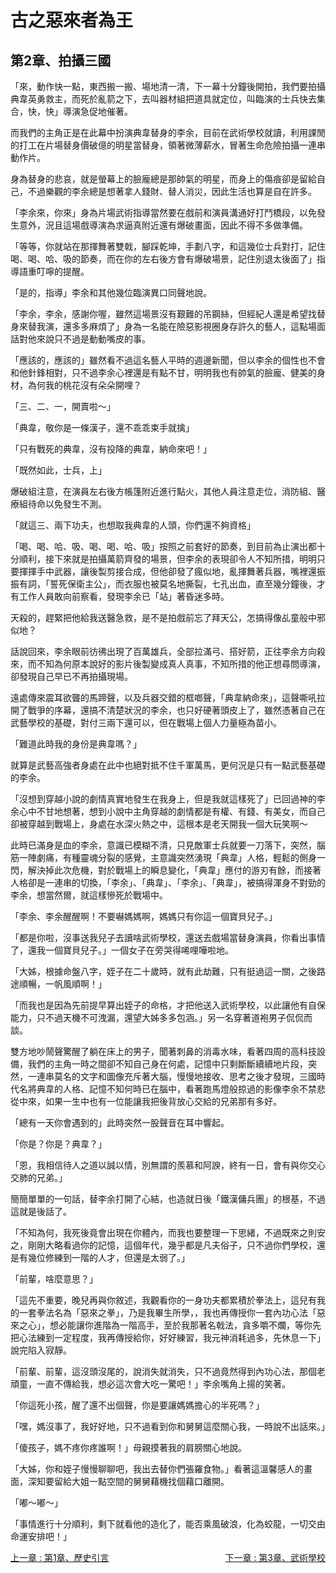 # 古之惡來者為王
## 第2章、拍攝三國

「來，動作快一點，東西搬一搬、場地清一清，下一幕十分鐘後開拍，我們要拍攝典韋英勇救主，而死於亂箭之下，去叫器材組把道具就定位，叫臨演的士兵快去集合，快，快」導演急促地催著。

而我們的主角正是在此幕中扮演典韋替身的李余，目前在武術學校就讀，利用課閒的打工在片場替身價破億的明星當替身，領著微薄薪水，冒著生命危險拍攝一連串動作片。

身為替身的悲哀，就是螢幕上的臉龐總是那帥氣的明星，而身上的傷痕卻是留給自己，不過樂觀的李余總是想著拿人錢財、替人消災，因此生活也算是自在許多。

「李余來，你來」身為片場武術指導當然要在戲前和演員溝通好打鬥橋段，以免發生意外，況且這場戲導演為求逼真附近還有爆破畫面，因此不得不多做準備。

「等等，你就站在那揮舞著雙戟，腳踩乾坤，手劃八字，和這幾位士兵對打，記住喝、喝、哈、吸的節奏，而在你的左右後方會有爆破場景，記住別退太後面了」指導語重叮嚀的提醒。

「是的，指導」李余和其他幾位臨演異口同聲地說。

「李余，李余，感謝你喔，雖然這場景沒有艱難的吊鋼絲，但經紀人還是希望找替身來替我演，還多多麻煩了」身為一名能在險惡影視圈身存許久的藝人，這點場面話對他來說只不過是動動嘴皮的事。

「應該的，應該的」雖然看不過這名藝人平時的週邊新聞，但以李余的個性也不會和他針鋒相對，只不過李余心裡還是有點不甘，明明我也有帥氣的臉龐、健美的身材，為何我的桃花沒有朵朵開哩？

「三、二、一，開賣啦〜」

「典韋，敬你是一條漢子，還不乖乖束手就擒」

「只有戰死的典韋，沒有投降的典韋，納命來吧！」

「既然如此，士兵，上」

爆破組注意，在演員左右後方帳篷附近進行點火，其他人員注意走位，消防組、醫療組待命以免發生不測。

「就這三、兩下功夫，也想取我典韋的人頭，你們還不夠資格」

「喝、喝、哈、吸、喝、喝、哈、吸」按照之前套好的節奏，到目前為止演出都十分順利，接下來就是拍攝萬箭齊發的場景，但李余的表現卻令人不知所措，明明只要揮揮手中武器，讓後製剪接合成，但他卻發了瘋似地，亂揮舞著兵器，嘴裡還振振有詞，「誓死保衛主公」，而衣服也被莫名地撕裂，七孔出血，直至幾分鐘後，才有工作人員敢向前察看，發現李余已「站」著昏迷多時。

天殺的，趕緊把他給我送醫急救，是不是拍戲前忘了拜天公，怎搞得像乩童般中邪似地？

話說回來，李余眼前彷彿出現了百萬雄兵，全部拉滿弓、搭好箭，正往李余方向殺來，而不知為何原本說好的影片後製變成真人真事，不知所措的他正想尋問導演，卻發現自己早已不再拍攝現場。

遠處傳來震耳欲聾的馬蹄聲，以及兵器交錯的框啷聲，「典韋納命來」，這聲嘶吼拉開了戰爭的序幕，還搞不清楚狀況的李余，也只好硬著頭皮上了，雖然憑著自己在武藝學校的基礎，對付三兩下還可以，但在戰場上個人力量極為苗小。

「難道此時我的身份是典韋嗎？」

就算是武藝高強者身處在此中也絕對抵不住千軍萬馬，更何況是只有一點武藝基礎的李余。

「沒想到穿越小說的劇情真實地發生在我身上，但是我就這樣死了」已回過神的李余心中不甘地想著，想到小說中主角穿越的劇情都是有權、有錢、有美女，而自己卻被穿越到戰場上，身處在水深火熱之中，這根本是老天開我一個大玩笑啊〜

此時已滿身是血的李余，意識已模糊不清，只見敵軍士兵就要一刀落下，突然，腦筋一陣劇痛，有種靈魂分裂的感覺，主意識突然湧現「典韋」人格，輕鬆的側身一閃，解決掉此次危機，對於戰場上的瞬息變化，「典韋」應付的游刃有餘，而接著人格卻是一連串的切換，「李余」、「典韋」、「李余」、「典韋」，被搞得渾身不對勁的李余，想當然爾，就這樣慘死於戰場中。

「李余、李余醒醒啊！不要嚇媽媽啊，媽媽只有你這一個寶貝兒子。」

「都是你啦，沒事送我兒子去讀啥武術學校，還送去戲場當替身演員，你看出事情了，還我一個寶貝兒子。」一個女子在旁哭得唏哩嘩啦地。

「大姊，根據命盤八字，姪子在二十歲時，就有此劫難，只有挺過這一關，之後路途順暢，一帆風順啊！」

「而我也是因為先前提早算出姪子的命格，才把他送入武術學校，以此讓他有自保能力，只不過天機不可洩漏，還望大姊多多包涵。」另一名穿著道袍男子侃侃而談。

雙方地吵鬧聲驚醒了躺在床上的男子，聞著刺鼻的消毒水味，看著四周的高科技設備，我們的主角一時之間卻不知自己身在何處，記憶中只剩斷斷續續地片段，突然，一連串莫名的文字和圖像充斥著大腦，慢慢地接收、思考之後才發現，三國時代名將典韋的人格、記憶不知何時已在腦中，看著跑馬燈般掠過的影像李余不禁悲從中來，如果一生中也有一位能讓我把後背放心交給的兄弟那有多好。

「總有一天你會遇到的」此時突然一股聲音在耳中響起。

「你是？你是？典韋？」

「恩，我相信待人之道以誠以情，別無謂的羨慕和阿諛，終有一日，會有與你交心交肺的兄弟。」

簡簡單單的一句話，替李余打開了心結，也造就日後「鐵漢傭兵團」的根基，不過這就是後話了。

「不知為何，我死後竟會出現在你體內，而我也要整理一下思緒，不過既來之則安之，剛剛大略看過你的記憶，這個年代，幾乎都是凡夫俗子，只不過你們學校，還是有幾位修練到一階的人才，但還是太弱了。」

「前輩，啥麼意思？」

「這先不重要，晚兒再與你敘述，我觀看你的一身功夫都累積於拳法上，這兒有我的一套拳法名為「惡來之拳」，乃是我畢生所學，，我也再傳授你一套內功心法「惡來之心」，想必能讓你進階為一階高手，至於我那著名戟法，貪多嚼不爛，等你先把心法練到一定程度，我再傳授給你，好好練習，我元神消耗過多，先休息一下」說完陷入寂靜。

「前輩、前輩，這沒頭沒尾的，說消失就消失，只不過竟然得到內功心法，那個老頑童，一直不傳給我，想必這次會大吃一驚吧！」李余嘴角上揚的笑著。

「你這死小孩，醒了還不出個聲，你是要讓媽媽擔心的半死嗎？」

「嘿，媽沒事了，我好好地，只不過看到你和舅舅這麼關心我，一時說不出話來。」

「傻孩子，媽不疼你疼誰啊！」母親摸著我的肩膀關心地說。

「大姊，你和姪子慢慢聊聊吧，我出去替你們張羅食物。」看著這溫馨感人的畫面，深知要留給大姐一點空間的舅舅藉機找個藉口離開。

「嘟〜嘟〜」

「事情進行十分順利，剩下就看他的造化了，能否乘風破浪，化為蛟龍，一切交由命運安排吧！」

<div>
    <div style="float:left;">
        <a href="/小說/古之惡來者為王/第1章、歷史引言" class="current-tab">上一章 : 第1章、歷史引言</a>
    </div>
    <div style="float:right;">
        <a href="/小說/古之惡來者為王/第3章、武術學校" class="current-tab">下一章 : 第3章、武術學校</a>
    </div>
</div>